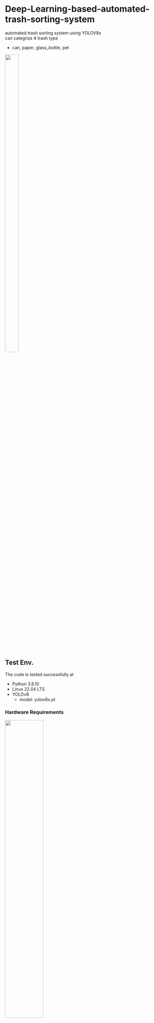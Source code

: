 

# Deep-Learning-based-automated-trash-sorting-system

automated trash sorting system using YOLOV8x  
can categrize 4 trash type  
- can, paper, glass_bottle, pet


<!-- ![sorting gif](https://user-images.githubusercontent.com/117917498/234520394-a0dcd014-4b82-4dac-85f9-ee11cc97d1da.gif) -->

<img src = "https://user-images.githubusercontent.com/117917498/234520394-a0dcd014-4b82-4dac-85f9-ee11cc97d1da.gif" width="30%" height="50%">

## Test Env.
The code is tested successfully at
- Python 3.8.10
- Linux 22.04 LTS
- YOLOv8
    - model: yolov8x.pt
### Hardware Requirements
<img src = "https://user-images.githubusercontent.com/117917498/234515405-5d4e3bbd-13a8-4bde-bb34-5271f0711340.png" width="50%" height="50%">
  
- OpenMANIPULATOR-X (RM-X52-TNM)
- U2D2 motor control board
- RealSense D435
- 3d printed D435 holder
 



## Requirements

### YOLOv8 Setting
- Install YOLOv8 on a machine by [ultralytics](https://github.com/ultralytics/ultralytics) git link  
can download our pre-trained model from 
[google drive](https://drive.google.com/drive/folders/10B1QtBIygWs_4QKmppJ5hgpm90IWSYGR?usp=sharing)

### Dynamixel Setting
- Install pip install dynamixel-sdk
 package by [ROBOTIS](https://github.com/ROBOTIS-GIT/DynamixelSDK)

```
pip install dynamixel-sdk
```

### Python Setting
- To run the python code, following pakages are necessary  
- to solve forward/inverse kinematics, we used [ikpy](https://github.com/Phylliade/ikpy)

```
pip install ikpy
pip install pyrealsense2	
pip install opencv-python
```



### Model data
- transfer learned 250 ~ 600 pics on each categroy based   
[aihub - 생활 폐기물 이미지](https://www.aihub.or.kr/aihubdata/data/view.do?currMenu=115&topMenu=100&aihubDataSe=realm&dataSetSn=140)


## How to Run
| Before run, set all the motor velocity and acceleration by [DYNAMIXEL Wizard ](https://emanual.robotis.com/docs/en/software/dynamixel/dynamixel_wizard2/)to 70  
- for `gipper(motor ID = 15)`, use default speed and accel

<img src = "https://user-images.githubusercontent.com/117917498/234516918-aadd1a5c-15ec-47c0-8066-082eb4e9137c.png" width="50%" height="50%">

  
`main.py` : main code to run  
`teleop.py` : teleoperation arm

## Results

<img src = "https://user-images.githubusercontent.com/117917498/234520394-a0dcd014-4b82-4dac-85f9-ee11cc97d1da.gif" width="30%" height="50%">
